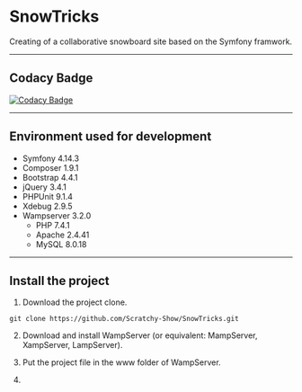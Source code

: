 # SnowTricks

Creating of a collaborative snowboard site based on the Symfony framwork.

------------------------------------------------------------------------------------------------------------------------------------------

## Codacy Badge
[![Codacy Badge](https://api.codacy.com/project/badge/Grade/67bb4f306de2474e8f4e34cafb0fa46b)](https://www.codacy.com/manual/Scratchy-Show/SnowTricks?utm_source=github.com&amp;utm_medium=referral&amp;utm_content=Scratchy-Show/SnowTricks&amp;utm_campaign=Badge_Grade)

------------------------------------------------------------------------------------------------------------------------------------------
## Environment used for development
  * Symfony 4.14.3
  * Composer 1.9.1
  * Bootstrap 4.4.1
  * jQuery 3.4.1
  * PHPUnit 9.1.4
  * Xdebug 2.9.5
  * Wampserver 3.2.0
    - PHP 7.4.1
    - Apache 2.4.41
    - MySQL 8.0.18
    
------------------------------------------------------------------------------------------------------------------------------------------

## Install the project
1. Download the project clone.
```
git clone https://github.com/Scratchy-Show/SnowTricks.git
```

2. Download and install WampServer (or equivalent: MampServer, XampServer, LampServer).

3. Put the project file in the www folder of WampServer.

4. 

